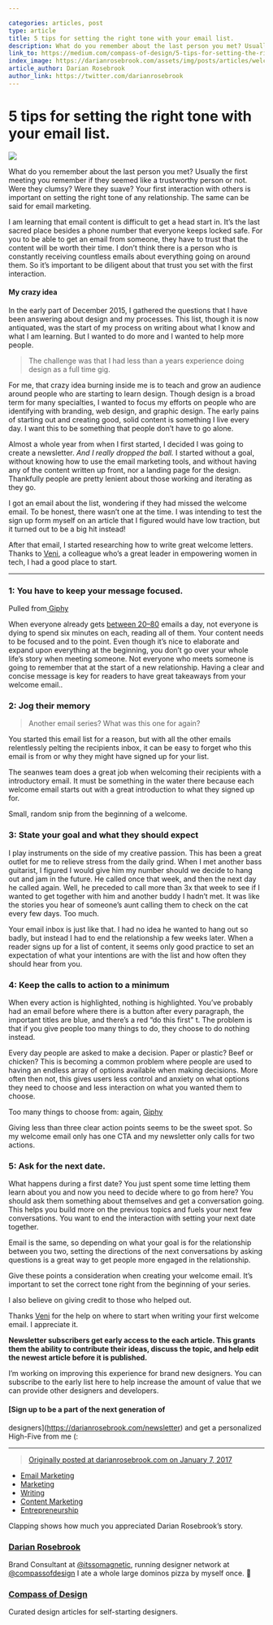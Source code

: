 ```yaml
---

categories: articles, post
type: article
title: 5 tips for setting the right tone with your email list.
description: What do you remember about the last person you met? Usually the first meeting you remember if they seemed like a trustworthy person or not. Were they clumsy? Were they suave? Your first interaction with others is important on setting the right tone of any relationship. The same can be said for email marketing.
link_to: https://medium.com/compass-of-design/5-tips-for-setting-the-right-tone-with-your-email-list-93a5afbb8d8b
index_image: https://darianrosebrook.com/assets/img/posts/articles/welcome-email/welcome-email.png
article_author: Darian Rosebrook
author_link: https://twitter.com/darianrosebrook
---
```

# 5 tips for setting the right tone with your email list.

![](https://cdn-images-1.medium.com/max/800/1*6icFYlEErr0Q_6lZJLZfVQ.png)

What do you remember about the last person you met? Usually the first meeting
you remember if they seemed like a trustworthy person or not. Were they clumsy?
Were they suave? Your first interaction with others is important on setting the
right tone of any relationship. The same can be said for email marketing.

I am learning that email content is difficult to get a head start in. It’s the
last sacred place besides a phone number that everyone keeps locked safe. For
you to be able to get an email from someone, they have to trust that the content
will be worth their time. I don’t think there is a person who is constantly
receiving countless emails about everything going on around them. So it’s
important to be diligent about that trust you set with the first interaction.

#### My crazy idea

In the early part of December 2015, I gathered the questions that I have been
answering about design and my processes. This list, though it is now antiquated,
was the start of my process on writing about what I know and what I am learning.
But I wanted to do more and I wanted to help more people.

> The challenge was that I had less than a years experience doing design as a full
> time gig.

For me, that crazy idea burning inside me is to teach and grow an audience
around people who are starting to learn design. Though design is a broad term
for many specialties, I wanted to focus my efforts on people who are identifying
with branding, web design, and graphic design. The early pains of starting out
and creating good, solid content is something I live every day. I want this to
be something that people don’t have to go alone.

Almost a whole year from when I first started, I decided I was going to create a
newsletter. *And I really dropped the ball.* I started without a goal, without
knowing how to use the email marketing tools, and without having any of the
content written up front, nor a landing page for the design. Thankfully people
are pretty lenient about those working and iterating as they go.

I got an email about the list, wondering if they had missed the welcome email.
To be honest, there wasn’t one at the time. I was intending to test the sign up
form myself on an article that I figured would have low traction, but it turned
out to be a big hit instead!

After that email, I started researching how to write great welcome letters.
Thanks to [Veni](https://twitter.com/venikunche), a colleague who’s a great
leader in empowering women in tech, I had a good place to start.

*****

### 1: You have to keep your message focused.

<span class="figcaption_hack">Pulled from[ Giphy](http://giphy.com/gifs/too-14qoYVhZCDX0L6)</span>

When everyone already gets [between
20–80](https://www.textrequest.com/blog/how-many-emails-do-people-get-every-day/)
emails a day, not everyone is dying to spend six minutes on each, reading all of
them. Your content needs to be focused and to the point. Even though it’s nice
to elaborate and expand upon everything at the beginning, you don’t go over your
whole life’s story when meeting someone. Not everyone who meets someone is going
to remember that at the start of a new relationship. Having a clear and concise
message is key for readers to have great takeaways from your welcome email..

### 2: Jog their memory

> Another email series? What was this one for again?

You started this email list for a reason, but with all the other emails
relentlessly pelting the recipients inbox, it can be easy to forget who this
email is from or why they might have signed up for your list.

The seanwes team does a great job when welcoming their recipients with a
introductory email. It must be something in the water there because each welcome
email starts out with a great introduction to what they signed up for.

<span class="figcaption_hack">Small, random snip from the beginning of a welcome.</span>

### 3: State your goal and what they should expect

I play instruments on the side of my creative passion. This has been a great
outlet for me to relieve stress from the daily grind. When I met another bass
guitarist, I figured I would give him my number should we decide to hang out and
jam in the future. He called once that week, and then the next day he called
again. Well, he preceded to call more than 3x that week to see if I wanted to
get together with him and another buddy I hadn’t met. It was like the stories
you hear of someone’s aunt calling them to check on the cat every few days. Too
much.

Your email inbox is just like that. I had no idea he wanted to hang out so
badly, but instead I had to end the relationship a few weeks later. When a
reader signs up for a list of content, it seems only good practice to set an
expectation of what your intentions are with the list and how often they should
hear from you.

### 4: Keep the calls to action to a minimum

When every action is highlighted, nothing is highlighted. You’ve probably had an
email before where there is a button after every paragraph, the important titles
are blue, and there’s a red “do this first" t. The problem is that if you give
people too many things to do, they choose to do nothing instead.

Every day people are asked to make a decision. Paper or plastic? Beef or
chicken? This is becoming a common problem where people are used to having an
endless array of options available when making decisions. More often then not,
this gives users less control and anxiety on what options they need to choose
and less interaction on what you wanted them to choose.

<span class="figcaption_hack">Too many things to choose from: again,
[Giphy](https://media.giphy.com/media/SinzL2715nDOg/giphy.gif)</span>

Giving less than three clear action points seems to be the sweet spot. So my
welcome email only has one CTA and my newsletter only calls for two actions.

### 5: Ask for the next date.

What happens during a first date? You just spent some time letting them learn
about you and now you need to decide where to go from here? You should ask them
something about themselves and get a conversation going. This helps you build
more on the previous topics and fuels your next few conversations. You want to
end the interaction with setting your next date together.

Email is the same, so depending on what your goal is for the relationship
between you two, setting the directions of the next conversations by asking
questions is a great way to get people more engaged in the relationship.

Give these points a consideration when creating your welcome email. It’s
important to set the correct tone right from the beginning of your series.

<span class="figcaption_hack">I also believe on giving credit to those who helped out.</span>

Thanks [Veni](https://twitter.com/venikunche) for the help on where to start
when writing your first welcome email. I appreciate it.

**Newsletter subscribers get early access to the each article. This grants them
the ability to contribute their ideas, discuss the topic, and help edit the
newest article before it is published.**

I’m working on improving this experience for brand new designers. You can
subscribe to the early list here to help increase the amount of value that we
can provide other designers and developers.

#### [Sign up to be a part of the next generation of
designers](https://darianrosebrook.com/newsletter) and get a personalized
High-Five from me (:

*****

> [Originally posted at darianrosebrook.com on January 7,
> 2017](https://darianrosebrook.com/archive/tips-for-first-welcome-email)

* [Email
Marketing](https://read.compassofdesign.com/tagged/email-marketing?source=post)
* [Marketing](https://read.compassofdesign.com/tagged/marketing?source=post)
* [Writing](https://read.compassofdesign.com/tagged/writing?source=post)
* [Content
Marketing](https://read.compassofdesign.com/tagged/content-marketing?source=post)
* [Entrepreneurship](https://read.compassofdesign.com/tagged/entrepreneurship?source=post)

Clapping shows how much you appreciated Darian Rosebrook’s story.

### [Darian Rosebrook](https://read.compassofdesign.com/@darianrosebrook)

Brand Consultant at [@itssomagnetic](http://twitter.com/itssomagnetic), running
designer network at [@compassofdesign](http://twitter.com/compassofdesign) I ate
a whole large dominos pizza by myself once. 🍕

### [Compass of Design](https://read.compassofdesign.com/?source=footer_card)

Curated design articles for self-starting designers.
